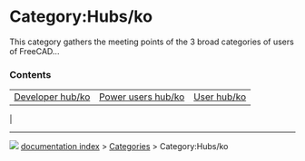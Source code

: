 # Category:Hubs/ko
This category gathers the meeting points of the 3 broad categories of users of FreeCAD\...

### Contents

|     |     |     |
| --- | --- | --- |
| [Developer hub/ko](Developer_hub/ko.md) | [Power users hub/ko](Power_users_hub/ko.md) | [User hub/ko](User_hub/ko.md) |
|



---
![](images/Right_arrow.png) [documentation index](../README.md) > [Categories](Category_Categories.md) > Category:Hubs/ko
